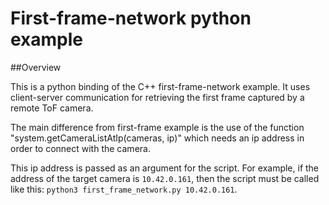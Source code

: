 # First-frame-network python example

##Overview

This is a python binding of the C++ first-frame-network example. It uses client-server communication for retrieving the first frame captured by a remote ToF camera.

The main difference from first-frame example is the use of the function "system.getCameraListAtIp(cameras, ip)" which needs an ip address in order to connect with the camera.

This ip address is passed as an argument for the script. For example, if the address of the target camera is `10.42.0.161`, then the script must be called like this:
`python3 first_frame_network.py 10.42.0.161`.
